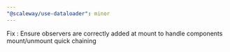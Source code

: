 ```yaml
---
"@scaleway/use-dataloader": minor
---
```


Fix : Ensure observers are correctly added at mount to handle components mount/unmount quick chaining
